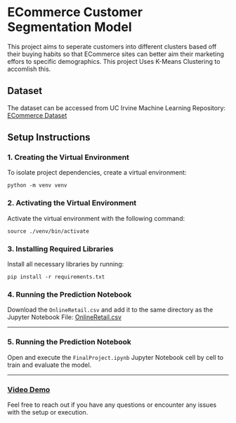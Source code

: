 # ECommerce Customer Segmentation Model

This project aims to seperate customers into different clusters based off their buying habits so that ECommerce sites can better aim their marketing effors to specific demographics. This project Uses K-Means Clustering to accomlish this.

## Dataset

The dataset can be accessed from UC Irvine Machine Learning Repository:
[ECommerce Dataset](https://archive.ics.uci.edu/dataset/352/online+retail)

## Setup Instructions

### 1. Creating the Virtual Environment

To isolate project dependencies, create a virtual environment:

```
python -m venv venv
```

### 2. Activating the Virtual Environment

Activate the virtual environment with the following command:

```
source ./venv/bin/activate
```

### 3. Installing Required Libraries

Install all necessary libraries by running:

```
pip install -r requirements.txt
```


### 4. Running the Prediction Notebook


Download the `OnlineRetail.csv` and add it to the same directory as the Jupyter Notebook File: 
[OnlineRetail.csv](https://drive.google.com/file/d/1k-fB3mrmDavRLdq9cWbXyt6saubUe_v7/view?usp=sharing)



---


### 5. Running the Prediction Notebook

Open and execute the `FinalProject.ipynb` Jupyter Notebook cell by cell to train and evaluate the model.

---

### [Video Demo](https://drive.google.com/file/d/1AjHgeNjjBttrFrfH3EcwSRvtzVKKOUbo/view?usp=sharing)




Feel free to reach out if you have any questions or encounter any issues with the setup or execution.
